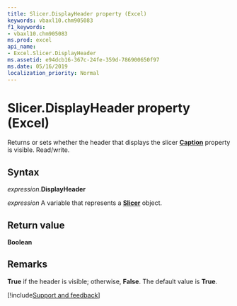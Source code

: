 ```yaml
---
title: Slicer.DisplayHeader property (Excel)
keywords: vbaxl10.chm905083
f1_keywords:
- vbaxl10.chm905083
ms.prod: excel
api_name:
- Excel.Slicer.DisplayHeader
ms.assetid: e94dcb16-367c-24fe-359d-786900650f97
ms.date: 05/16/2019
localization_priority: Normal
---
```



# Slicer.DisplayHeader property (Excel)

Returns or sets whether the header that displays the slicer **[Caption](Excel.Slicer.Caption.md)** property is visible. Read/write.


## Syntax

_expression_.**DisplayHeader**

_expression_ A variable that represents a **[Slicer](Excel.Slicer.md)** object.


## Return value

**Boolean**


## Remarks

**True** if the header is visible; otherwise, **False**. The default value is **True**.





[!include[Support and feedback](~/includes/feedback-boilerplate.md)]